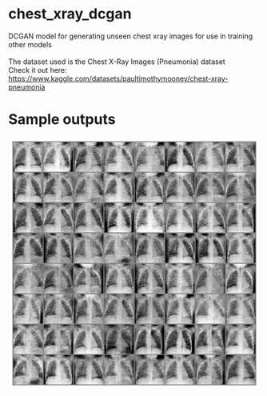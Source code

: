 # chest_xray_dcgan
DCGAN model for generating unseen chest xray images for use in training other models <br />
<br />
The dataset used is the Chest X-Ray Images (Pneumonia) dataset <br />
Check it out here: https://www.kaggle.com/datasets/paultimothymooney/chest-xray-pneumonia
<br />
# Sample outputs
<img src="./images/fake.png">
